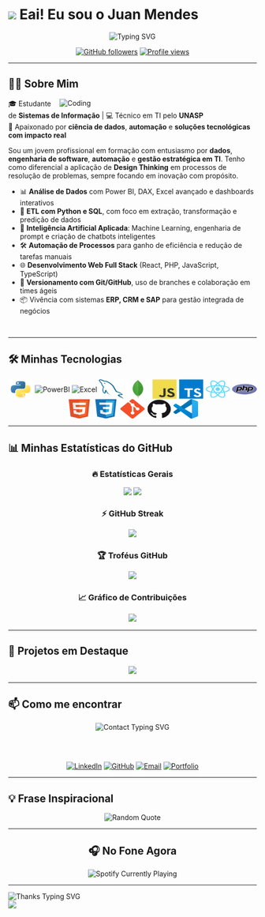 # <img src="https://media.giphy.com/media/hvRJCLFzcasrR4ia7z/giphy.gif" width="30px"/> Eai! Eu sou o Juan Mendes

<div align="center">

<img src="https://readme-typing-svg.herokuapp.com?font=Fira+Code&size=22&duration=3000&pause=1000&color=00D9FF&center=true&vCenter=true&width=440&lines=Desenvolvedor+Full+Stack;Especialista+em+Dados+e+BI;Estudante+de+SI;Bem-vindo+ao+meu+GitHub!" alt="Typing SVG" />

[![GitHub followers](https://img.shields.io/github/followers/juanmmendes?style=for-the-badge&logo=github&color=00D9FF)](https://github.com/juanmmendes?tab=followers)
[![Profile views](https://komarev.com/ghpvc/?username=juanmmendes&label=Profile%20views&color=00D9FF&style=for-the-badge)](https://github.com/juanmmendes)

</div>

---

## 🧑‍💻 Sobre Mim

<img align="right" alt="Coding" width="400" src="https://media.giphy.com/media/qgQUggAC3Pfv687qPC/giphy.gif">

🎓 Estudante de **Sistemas de Informação** | 💻 Técnico em TI pelo **UNASP**  
🚀 Apaixonado por **ciência de dados**, **automação** e **soluções tecnológicas com impacto real**

Sou um jovem profissional em formação com entusiasmo por **dados**, **engenharia de software**, **automação** e **gestão estratégica em TI**. Tenho como diferencial a aplicação de **Design Thinking** em processos de resolução de problemas, sempre focando em inovação com propósito.

- 📊 **Análise de Dados** com Power BI, DAX, Excel avançado e dashboards interativos  
- 🧠 **ETL com Python e SQL**, com foco em extração, transformação e predição de dados  
- 🤖 **Inteligência Artificial Aplicada**: Machine Learning, engenharia de prompt e criação de chatbots inteligentes  
- 🛠️ **Automação de Processos** para ganho de eficiência e redução de tarefas manuais  
- 🌐 **Desenvolvimento Web Full Stack** (React, PHP, JavaScript, TypeScript)
- 🔄 **Versionamento com Git/GitHub**, uso de branches e colaboração em times ágeis  
- 📦 Vivência com sistemas **ERP, CRM e SAP** para gestão integrada de negócios

<br clear="right"/>

---

## 🛠️ Minhas Tecnologias

<div align="center">

<div style="display: inline_block; margin-top: 20px;">
  <img align="center" alt="Python" height="40" width="50" src="https://raw.githubusercontent.com/devicons/devicon/master/icons/python/python-original.svg">
  <img align="center" alt="PowerBI" height="40" width="50" src="https://raw.githubusercontent.com/microsoft/PowerBI-Icons/main/SVG/Power-BI.svg">
  <img align="center" alt="Excel" height="40" width="50" src="https://img.icons8.com/fluency/48/microsoft-excel-2019.png"/>
  <img align="center" alt="MySQL" height="40" width="50" src="https://raw.githubusercontent.com/devicons/devicon/master/icons/mysql/mysql-original.svg">
  <img align="center" alt="MongoDB" height="40" width="50" src="https://raw.githubusercontent.com/devicons/devicon/master/icons/mongodb/mongodb-original.svg">
  <img align="center" alt="JavaScript" height="40" width="50" src="https://raw.githubusercontent.com/devicons/devicon/master/icons/javascript/javascript-original.svg">
  <img align="center" alt="TypeScript" height="40" width="50" src="https://raw.githubusercontent.com/devicons/devicon/master/icons/typescript/typescript-original.svg">
  <img align="center" alt="React" height="40" width="50" src="https://raw.githubusercontent.com/devicons/devicon/master/icons/react/react-original.svg">
  <img align="center" alt="PHP" height="40" width="50" src="https://raw.githubusercontent.com/devicons/devicon/master/icons/php/php-original.svg">
  <img align="center" alt="HTML" height="40" width="50" src="https://raw.githubusercontent.com/devicons/devicon/master/icons/html5/html5-original.svg">
  <img align="center" alt="CSS" height="40" width="50" src="https://raw.githubusercontent.com/devicons/devicon/master/icons/css3/css3-original.svg">
  <img align="center" alt="Git" height="40" width="50" src="https://raw.githubusercontent.com/devicons/devicon/master/icons/git/git-original.svg">
  <img align="center" alt="Github" height="40" width="50" src="https://raw.githubusercontent.com/devicons/devicon/master/icons/github/github-original.svg">
  <img align="center" alt="VSC" height="40" width="50" src="https://raw.githubusercontent.com/devicons/devicon/master/icons/vscode/vscode-original.svg">
</div>

</div>

---

## 📊 Minhas Estatísticas do GitHub

<div align="center">

### 🔥 Estatísticas Gerais

<img height="180em" src="https://github-readme-stats.vercel.app/api?username=juanmmendes&show_icons=true&theme=tokyonight&include_all_commits=true&count_private=true&hide_border=true&bg_color=0D1117&title_color=00D9FF&icon_color=00D9FF&text_color=ffffff"/>

<img height="180em" src="https://github-readme-stats.vercel.app/api/top-langs/?username=juanmmendes&layout=compact&langs_count=8&theme=tokyonight&hide_border=true&bg_color=0D1117&title_color=00D9FF&text_color=ffffff"/>

### ⚡ GitHub Streak

<img src="https://github-readme-streak-stats.herokuapp.com/?user=juanmmendes&theme=tokyonight&hide_border=true&background=0D1117&stroke=00D9FF&ring=00D9FF&fire=00D9FF&currStreakLabel=00D9FF&sideLabels=ffffff&currStreakNum=ffffff&sideNums=ffffff&dates=ffffff"/>

### 🏆 Troféus GitHub

<img src="https://github-profile-trophy.vercel.app/?username=juanmmendes&theme=tokyonight&no-frame=true&no-bg=true&margin-w=4&column=7"/>

### 📈 Gráfico de Contribuições

<img src="https://github-readme-activity-graph.vercel.app/graph?username=juanmmendes&theme=tokyo-night&bg_color=0D1117&color=00D9FF&line=00D9FF&point=ffffff&area=true&hide_border=true"/>

</div>

---



## 🎯 Projetos em Destaque

<div align="center">
<a href="https://github.com/juanmmendes/8remedios">
  <img src="https://github-readme-stats.vercel.app/api/pin/?username=juanmmendes&repo=8remedios&theme=tokyonight&hide_border=true&bg_color=0D1117&title_color=00D9FF&icon_color=00D9FF&text_color=ffffff" />
</a>
</div>

</div>

---

## 📫 Como me encontrar

<div align="center">

<img src="https://readme-typing-svg.herokuapp.com?font=Fira+Code&size=16&duration=2000&pause=1000&color=00D9FF&center=true&vCenter=true&width=435&lines=Vamos+nos+conectar+e+criar+algo+incrível!;Estou+sempre+aberto+a+novas+oportunidades!;Especialista+em+Dados+e+Automação!" alt="Contact Typing SVG" />

<br><br>

[![LinkedIn](https://img.shields.io/badge/LinkedIn-0077B5?style=for-the-badge&logo=linkedin&logoColor=white)](https://www.linkedin.com/in/juan-mendes-739084273)
[![GitHub](https://img.shields.io/badge/GitHub-100000?style=for-the-badge&logo=github&logoColor=white)](https://github.com/juanmmendes)
[![Email](https://img.shields.io/badge/Email-D14836?style=for-the-badge&logo=gmail&logoColor=white)](mailto:juan.016@gmail.com)
[![Portfolio](https://img.shields.io/badge/Portfolio-FF5722?style=for-the-badge&logo=google-chrome&logoColor=white)](https://juanmmendes.github.io/portfolio/)

</div>

---

## 💡 Frase Inspiracional

<div align="center">

<img src="https://quotes-github-readme.vercel.app/api?type=horizontal&theme=tokyonight&border=true" alt="Random Quote"/>

</div>



---

<div align="center">

## 🎧 No Fone Agora

<div align="center">

![Spotify Currently Playing](https://spotify-github-profile.kittinanx.com/api/view.svg?uid=3327c87dcmrrgsk3rh8efzcfo&redirect=true][https://spotify-github-profile.kittinanx.com/api/view.svg?uid=3327c87dcmrrgsk3rh8efzcfo&cover_image=true&theme=default&show_offline=false&background_color=121212&interchange=true&bar_color=69bfa5&bar_color_cover=true)

</div>

</div>

---

<img src="https://readme-typing-svg.herokuapp.com?font=Fira+Code&size=14&duration=4000&pause=1000&color=00D9FF&center=true&vCenter=true&width=435&lines=Obrigado+pela+visita!;⭐+Se+gostou%2C+deixe+uma+estrela!;Vamos+codar+juntos!+🚀;Data+Science+%2B+Automation" alt="Thanks Typing SVG" />

<br>

<img src="https://capsule-render.vercel.app/api?type=waving&color=gradient&customColorList=6,11,20&height=100&section=footer&animation=twinkling"/>

</div>
